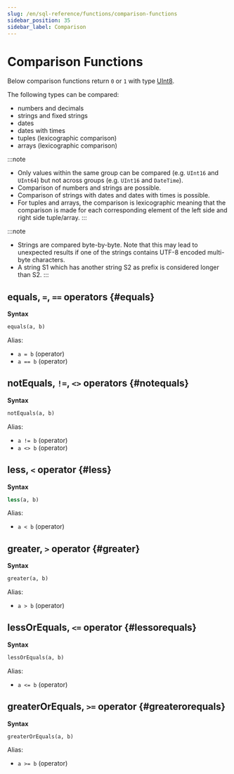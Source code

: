 ```yaml
---
slug: /en/sql-reference/functions/comparison-functions
sidebar_position: 35
sidebar_label: Comparison
---
```


# Comparison Functions

Below comparison functions return `0` or `1` with type [UInt8](/docs/en/sql-reference/data-types/int-uint).

The following types can be compared:
- numbers and decimals
- strings and fixed strings
- dates
- dates with times
- tuples (lexicographic comparison)
- arrays (lexicographic comparison)

:::note
- Only values within the same group can be compared (e.g. `UInt16` and `UInt64`) but not across groups (e.g. `UInt16` and `DateTime`).
- Comparison of numbers and strings are possible.
- Comparison of strings with dates and dates with times is possible.
- For tuples and arrays, the comparison is lexicographic meaning that the comparison is made for each corresponding element of the left side and right side tuple/array. 
:::

:::note
- Strings are compared byte-by-byte. Note that this may lead to unexpected results if one of the strings contains UTF-8 encoded multi-byte characters.
- A string S1 which has another string S2 as prefix is considered longer than S2.
:::

## equals, `=`, `==` operators {#equals}

**Syntax**

```sql
equals(a, b)
```

Alias:
- `a = b` (operator)
- `a == b` (operator)

## notEquals, `!=`, `<>` operators {#notequals}

**Syntax**

```sql
notEquals(a, b)
```

Alias:
- `a != b` (operator)
- `a <> b` (operator)

## less, `<` operator {#less}

**Syntax**

```sql
less(a, b)
```

Alias:
- `a < b` (operator)

## greater, `>` operator {#greater}

**Syntax**

```sql
greater(a, b)
```

Alias:
- `a > b` (operator)

## lessOrEquals, `<=` operator {#lessorequals}

**Syntax**

```sql
lessOrEquals(a, b)
```

Alias:
- `a <= b` (operator)

## greaterOrEquals, `>=` operator {#greaterorequals}

**Syntax**

```sql
greaterOrEquals(a, b)
```

Alias:
- `a >= b` (operator)
